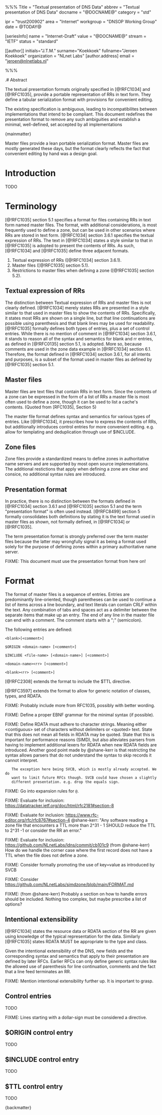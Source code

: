 %%%
Title = "Textual presentation of DNS Data"
abbrev = "Textual presentation of DNS Data"
docname = "@DOCNAME@"
category = "std"

ipr = "trust200902"
area = "Internet"
workgroup = "DNSOP Working Group"
date = @TODAY@

[seriesInfo]
name = "Internet-Draft"
value = "@DOCNAME@"
stream = "IETF"
status = "standard"

[[author]]
initials="J.T.M."
surname="Koekkoek"
fullname="Jeroen Koekkoek"
organization = "NLnet Labs"
  [author.address]
  email = "jeroen@nlnetlabs.nl"

%%%

.# Abstract

The textual presentation formats originally specified in [@!RFC1034] and
[@!RFC1035], provide a portable representation of RRs in text form. They
define a tabular serialization format with provisions for convenient editing.

The existing specification is ambiguous, leading to incompatibilites between
implementations that intend to be compliant. This document redefines the
presentation format to remove any such ambiguities and establish a minimal,
well-defined, set accepted by all implementations

{mainmatter}

Master files provide a lean portable serialization format. Master files are
mostly generated these days, but the format clearly reflects the fact that
convenient editing by hand was a design goal.


# Introduction

TODO


# Terminology

[@!RFC1035] section 5.1 specifies a format for files containing RRs in text
form named master files. The format, with additional considerations, is most
frequently used to define a zone, but can be used in other scenarios where RRs
are stored in text form. [@!RFC1034] section 3.6.1 specifies the textual
expression of RRs. The text in [@!RFC1034] states a style similar to that in
[@!RFC1035] is adopted to present the contents of RRs. As such, [@!RFC1034]
and [@!RFC1035] define three adjacent formats.

1. Textual expression of RRs ([@!RFC1034] section 3.6.1).
2. Master files ([@!RFC1035] section 5.1).
3. Restrictions to master files when defining a zone ([@!RFC1035] section 5.2).


## Textual expression of RRs

The distinction between Textual expression of RRs and master files is not
clearly defined. [@!RFC1034] merely states RRs are presented in a style
similar to that used in master files to show the contents of RRs.
Specifically, it states most RRs are shown on a single line, but that line
continuations are possible using parenthesis and that blank lines may be used
for readability. [@!RFC1035] formally defines both types of entries, plus a
set of control entries. While there is no mention of comment in [@!RFC1034]
section 3.6.1, it stands to reason all of the syntax and semantics for blank
and rr entries, as defined in [@!RFC0135] section 5.1, is adopted. More so,
because comments are used in the zone data example in [@!RFC1034] section 6.1.
Therefore, the format defined in [@!RFC1034] section 3.6.1, for all intents
and purposes, is a subset of the format used in master files as defined by
[@!RFC1035] section 5.1.


## Master files

Master files are text files that contain RRs in text form. Since the contents
of a zone can be expressed in the form of a list of RRs a master file is most
often used to define a zone, though it can be used to list a cache's contents.
(Quoted from [RFC1035], Section 5)

The master file format defines syntax and semantics for various types of
entries. Like [@!RFC1034], it prescribes how to express the contents of RRs,
but additionally introduces control entries for more convenient editing.
e.g. allow for templating and deduplication through use of $INCLUDE.


## Zone files

Zone files provide a standardized means to define zones in authoritative name
servers and are supported by most open source implementations. The additional
restictions that apply when defining a zone are clear and consice, no
additional syntax rules are introduced.


## Presentation format

In practice, there is no distinction between the formats defined in
[@!RFC1034] section 3.6.1 and [@!RFC1035] section 5.1 and the term
"presentation format" is often used instead. [@!RFC8499] section 5 formally
consolidates both definitions by stating it is the text format used in master
files as shown, not formally defined, in [@!RFC1034] or [@!RFC1035].

The term presentation format is strongly preferred over the term master files
because the latter may wrongfully signal it as being a format used solely for the
purpose of defining zones within a primary authoritative name server.

FIXME: This document must use the presentation format from here on!


# Format

The format of master files is a sequence of entries. Entries are predominantly
line-oriented, though parentheses can be used to continue a list of items
across a line boundary, and text literals can contain CRLF within the text.
Any combination of tabs and spaces act as a delimiter between the separate
items that make up an entry.  The end of any line in the master file can end
with a comment.  The comment starts with a ";" (semicolon).

The following entries are defined:

    <blank>[<comment>]

    $ORIGIN <domain-name> [<comment>]

    $INCLUDE <file-name> [<domain-name>] [<comment>]

    <domain-name><rr> [<comment>]

    <blank><rr> [<comment>]

[@!RFC2308] extends the format to include the $TTL directive.

[@!RFC3597] extends the format to allow for generic notation of classes, types, and RDATA.

FIXME: Probably include more from RFC1035, possibly with better wording.

FIXME: Define a proper EBNF grammar for the minimal syntax (if possible).

FIXME: Define RDATA must adhere to character strings. Meaning either
       \<contiguous\> set of characters without delimiters or \<quoted\> text.
       State that this does not mean all fields in RDATA may be quoted. State
       that this is important for performance reasons (SIMD), but also
       alleviates parsers from having to implement additional lexers for
       RDATA when new RDATA fields are introduced. Another good point made by
       @shane-kerr is that restricting the syntax allows parsers that do not
       understand the syntax to skip records it cannot interpret.

       The exception here being SVCB, which is mostly already accepted. We do
       want to limit future RFCs though. SVCB could have chosen a slightly
       different presentation. e.g. drop the equals sign.


FIXME: Go into expansion rules for `@`.

FIXME: Evaluate for inclusion: https://datatracker.ietf.org/doc/html/rfc2181#section-8

FIXME: Evaluate for inclusion: https://www.rfc-editor.org/rfc/rfc8767#section-4
       @shane-kerr: "Any software reading a zone file that encounters a TTL
                     more than 2^31 - 1 SHOULD reduce the TTL to 2^31 -1 or
                     consider the RR an error."

FIXME: Evaluate for inclusion: https://github.com/NLnetLabs/ldns/commit/cb101c9
       (from @shane-kerr) How do we handle the corner case where the first
       record does not have a TTL when the file does not define a zone.

FIXME: Consider formally promoting the use of key=value as introduced by SVCB

FIXME: Consider https://github.com/NLnetLabs/simdzone/blob/main/FORMAT.md

FIXME: (from @shane-kerr) Probably a section on how to handle errors should be
       included. Nothing too complex, but maybe prescribe a list of options?


## Intentional extensibility

[@!RFC1034] states the resource data or RDATA section of the RR
are given using knowledge of the typical representation for the data.
Similarly [@!RFC1035] states RDATA MUST be appropriate to the type and class.

Given the intentional extensibility of the DNS, new fields and the
corresponding syntax and semantics that apply to their presentation are
defined by later RFCs. Earlier RFCs can only define generic syntax rules like
the allowed use of parenthesis for line continuation, comments and the fact
that a line feed terminates an RR.

FIXME: Mention intentional extensibility further up. It is important to grasp.


## Control entries

TODO

FIXME: Lines starting with a dollar-sign must be considered a directive.


## $ORIGIN control entry

TODO

## $INCLUDE control entry

TODO

## $TTL control entry

TODO

{backmatter}
